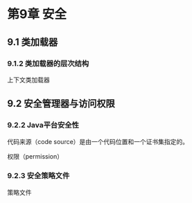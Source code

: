 # 第9章 安全

## 9.1 类加载器

### 9.1.2 类加载器的层次结构

上下文类加载器

## 9.2 安全管理器与访问权限

### 9.2.2 Java平台安全性

代码来源（code source）是由一个代码位置和一个证书集指定的。

权限（permission）

### 9.2.3 安全策略文件

策略文件
